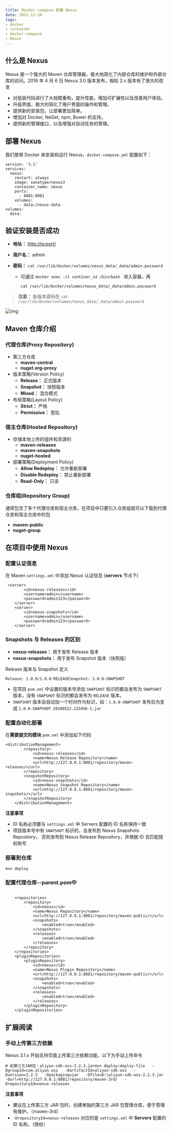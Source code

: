 ```yaml
---
title: Docker compose 部署 Nexus
date: 2021-12-20
tags:
- docker
- container
- docker-compose
- Nexus
---
```


## 什么是 Nexus

Nexus 是一个强大的 Maven 仓库管理器，极大地简化了内部仓库的维护和外部仓库的访问。2016 年 4 月 6 日 Nexus 3.0 版本发布，相较 2.x 版本有了很大的改变

- 对低层代码进行了大规模重构，提升性能，增加可扩展性以及改善用户体验。
- 升级界面，极大的简化了用户界面的操作和管理。
- 提供新的安装包，让部署更加简单。
- 增加对 Docker, NeGet, npm, Bower 的支持。
- 提供新的管理接口，以及增强对自动任务的管理。

## 部署 Nexus

我们使用 Docker 来安装和运行 Nexus，`docker-compose.yml` 配置如下：

```
version: '3.1'
services:
  nexus:
    restart: always
    image: sonatype/nexus3
    container_name: nexus
    ports:
      - 8081:8081
    volumes:
      - data:/nexus-data
volumes:
  data:
```

## 验证安装是否成功

- **地址：** [http://ip:port/](http://www.qfdmy.com/wp-content/themes/quanbaike/go.php?url=aHR0cDovL2lwOnBvcnQv)

- **用户名：** admin

- **密码：** `cat /var/lib/docker/volumes/nexus_data/_data/admin.password`

  - 可通过 `docker exec -it continer_id /bin/bash ` 进入容器，再

    `cat /var/lib/docker/volumes/nexus_data/_data/admin.password`

> **注意：** 新版本密码在 `cat /var/lib/docker/volumes/nexus_data/_data/admin.password`

![img](http://www.qfdmy.com/wp-content/uploads/2019/08/7d15eefb5020544.png)

## Maven 仓库介绍

### 代理仓库(Proxy Repository)

- 第三方仓库
  - **maven-central**
  - **nuget.org-proxy**
- 版本策略(Version Policy)
  - **Release：** 正式版本
  - **Snapshot：** 快照版本
  - **Mixed：** 混合模式
- 布局策略(Layout Policy)
  - **Strict：** 严格
  - **Permissive：** 宽松

### 宿主仓库(Hosted Repository)

- 存储本地上传的组件和资源的
  - **maven-releases**
  - **maven-snapshots**
  - **nuget-hosted**
- 部署策略(Deployment Policy)
  - **Allow Redeploy：** 允许重新部署
  - **Disable Redeploy：** 禁止重新部署
  - **Read-Only：** 只读

### 仓库组(Repository Group)

通常包含了多个代理仓库和宿主仓库，在项目中只要引入仓库组就可以下载到代理仓库和宿主仓库中的包

- **maven-public**
- **nuget-group**

## 在项目中使用 Nexus

### 配置认证信息

在 Maven `settings.xml` 中添加 Nexus 认证信息 (**servers** 节点下)

```
 <server>
        <id>nexus-releases</id>
        <username>admin</username>
        <password>admin123</password>
    </server>
    <server>
        <id>nexus-snapshots</id>
        <username>admin</username>
        <password>admin123</password>
    </server>
```



### Snapshots 与 Releases 的区别

- **nexus-releases：** 用于发布 Release 版本
- **nexus-snapshots：** 用于发布 Snapshot 版本（快照版）

Release 版本与 Snapshot 定义

```
Release: 1.0.0/1.0.0-RELEASESnapshot: 1.0.0-SNAPSHOT
```

- 在项目 `pom.xml` 中设置的版本号添加 `SNAPSHOT` 标识的都会发布为 `SNAPSHOT` 版本，没有 `SNAPSHOT` 标识的都会发布为 `RELEASE` 版本。
- `SNAPSHOT` 版本会自动加一个时间作为标识，如：`1.0.0-SNAPSHOT` 发布后为变成 `1.0.0-SNAPSHOT-20180522.123456-1.jar`

### 配置自动化部署

在**需要提交的模块** `pom.xml` 中添加如下代码

```
<distributionManagement>
        <repository>
            <id>nexus-releases</id>
            <name>Nexus Release Repository</name>
            <url>http://127.0.0.1:8081/repository/maven-releases/</url>
        </repository>
        <snapshotRepository>
            <id>nexus-snapshots</id>
            <name>Nexus Snapshot Repository</name>
            <url>http://127.0.0.1:8081/repository/maven-snapshots/</url>
        </snapshotRepository>
    </distributionManagement>
```

**注意事项**

- ID 名称必须要与 `settings.xml` 中 Servers 配置的 ID 名称保持一致
- 项目版本号中有 `SNAPSHOT` 标识的，会发布到 Nexus Snapshots Repository， 否则发布到 Nexus Release Repository，并根据 ID 去匹配授权账号

### 部署到仓库

```
mvn deploy
```

### 配置代理仓库--parent.pom中

```

    <repositories>
        <repository>
            <id>nexus</id>
            <name>Nexus Repository</name>
            <url>http://127.0.0.1:8081/repository/maven-public/</url>
            <snapshots>
                <enabled>true</enabled>
            </snapshots>
            <releases>
                <enabled>true</enabled>
            </releases>
        </repository>
    </repositories>
    <pluginRepositories>
        <pluginRepository>
            <id>nexus</id>
            <name>Nexus Plugin Repository</name>
            <url>http://127.0.0.1:8081/repository/maven-public/</url>
            <snapshots>
                <enabled>true</enabled>
            </snapshots>
            <releases>
                <enabled>true</enabled>
            </releases>
        </pluginRepository>
    </pluginRepositories>
```

## 扩展阅读

### 手动上传第三方依赖

Nexus 3.1.x 开始支持页面上传第三方依赖功能，以下为手动上传命令

```
# 如第三方JAR包：aliyun-sdk-oss-2.2.3.jarmvn deploy:deploy-file   -DgroupId=com.aliyun.oss   -DartifactId=aliyun-sdk-oss   -Dversion=2.2.3   -Dpackaging=jar   -Dfile=D:\aliyun-sdk-oss-2.2.3.jar   -Durl=http://127.0.0.1:8081/repository/maven-3rd/   -DrepositoryId=nexus-releases
```

**注意事项**

- 建议在上传第三方 JAR 包时，创建单独的第三方 JAR 包管理仓库，便于管理有维护。（maven-3rd）
- `-DrepositoryId=nexus-releases` 对应的是 `settings.xml` 中 **Servers** 配置的 ID 名称。（授权）


<Vssue />
